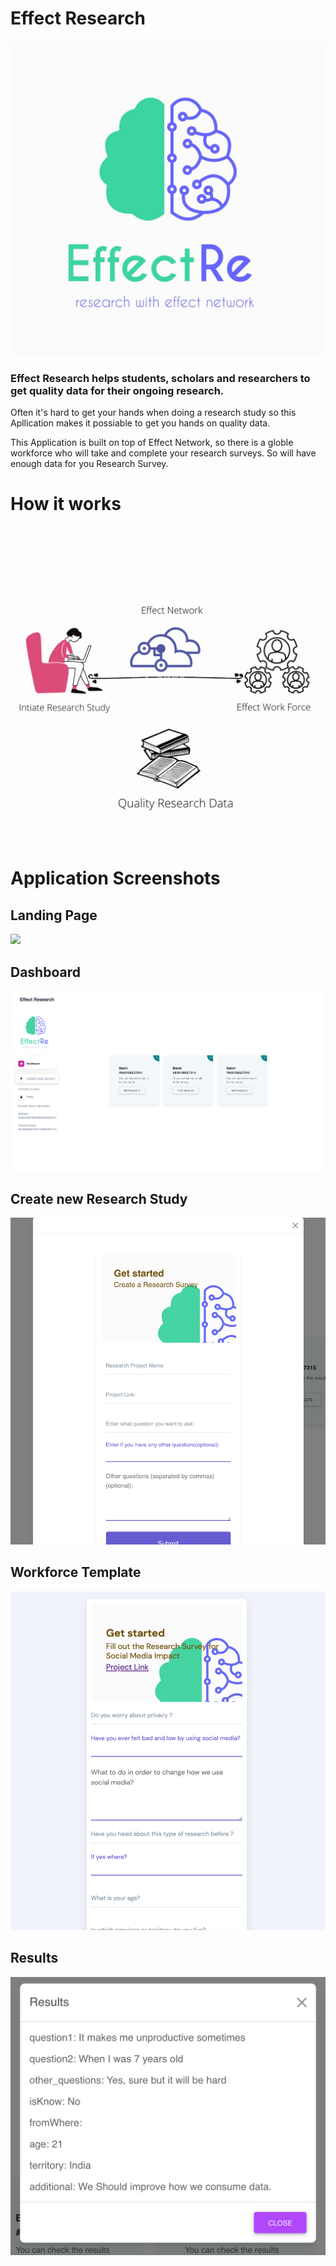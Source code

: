 # Effect Research

![Effect Logo](./assets/img/EffectReLogo.jpg)

### Effect Research helps students, scholars and researchers to get quality data for their ongoing research.

Often it's hard to get your hands when doing a research study so this Apllication makes it possiable to get you hands on quality data.

This Application is built on top of Effect Network, so there is a globle workforce who will take and complete your research surveys. So will have enough data for you Research Survey.

# How it works

![How it works](how_it_works.gif)

# Application Screenshots

## Landing Page

![](./ss/landing.png)

## Dashboard

![](./ss/dash.png)

## Create new Research Study

![](./ss/createSurvey.png)

## Workforce Template

![](./ss/effectforce.png)

## Results

![](./ss/results.png)
